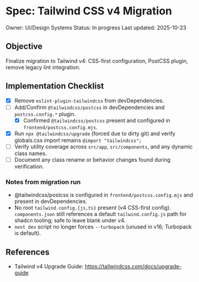 # Spec: Tailwind CSS v4 Migration

Owner: UI/Design Systems
Status: In progress
Last updated: 2025-10-23

## Objective

Finalize migration to Tailwind v4: CSS-first configuration, PostCSS plugin, remove legacy lint integration.

## Implementation Checklist

- [x] Remove `eslint-plugin-tailwindcss` from devDependencies.
- [ ] Add/Confirm `@tailwindcss/postcss` in devDependencies and `postcss.config.*` plugin.
  - [x] Confirmed `@tailwindcss/postcss` present and configured in `frontend/postcss.config.mjs`.
- [x] Run `npx @tailwindcss/upgrade` (forced due to dirty git) and verify globals.css import remains `@import "tailwindcss";`
- [ ] Verify utility coverage across `src/app`, `src/components`, and any dynamic class names.
- [ ] Document any class rename or behavior changes found during verification.

### Notes from migration run

- @tailwindcss/postcss is configured in `frontend/postcss.config.mjs` and present in devDependencies.
- No root `tailwind.config.{js,ts}` present (v4 CSS-first config). `components.json` still references a default `tailwind.config.js` path for shadcn tooling; safe to leave blank under v4.
- `next dev` script no longer forces `--turbopack` (unused in v16; Turbopack is default).

## References

- Tailwind v4 Upgrade Guide: <https://tailwindcss.com/docs/upgrade-guide>
